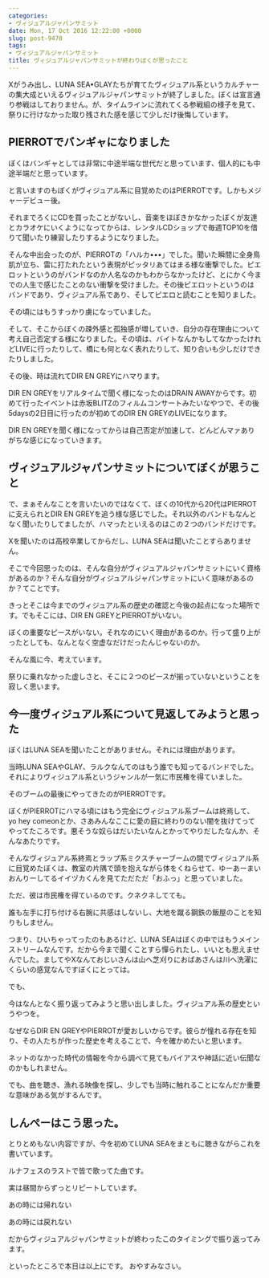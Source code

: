 ```yaml
---
categories:
- ヴィジュアルジャパンサミット
date: Mon, 17 Oct 2016 12:22:00 +0000
slug: post-9470
tags:
- ヴィジュアルジャパンサミット
title: ヴィジュアルジャパンサミットが終わりぼくが思ったこと
---
```


Xがうみ出し、LUNA SEA•GLAYたちが育てたヴィジュアル系というカルチャーの集大成といえるヴィジュアルジャパンサミットが終了しました。ぼくは宣言通り参戦はしておりません。が、タイムラインに流れてくる参戦組の様子を見て、祭りに行けなかった取り残された感を感じて少しだけ後悔しています。



<h2>PIERROTでバンギャになりました</h2>

ぼくはバンギャとしては非常に中途半端な世代だと思っています、個人的にも中途半端だと思っています。

と言いますのもぼくがヴィジュアル系に目覚めたのはPIERROTです。しかもメジャーデビュー後。

それまでろくにCDを買ったことがないし、音楽をほぼきかなかったぼくが友達とカラオケにいくようになってからは、レンタルCDショップで毎週TOP10を借りて聞いたり練習したりするようになりました。

そんな中出会ったのが、PIERROTの「ハルカ•••」でした。聞いた瞬間に全身鳥肌が立ち、雷に打たれたという表現がピッタリあてはまる様な衝撃でした。ピエロットというのがバンドなのか人名なのかもわからなかったけど、とにかく今までの人生で感じたことのない衝撃を受けました。その後ピエロットというのはバンドであり、ヴィジュアル系であり、そしてピエロと読むことを知りました。

その頃にはもうすっかり虜になっていました。

そして、そこからぼくの疎外感と孤独感が増していき、自分の存在理由について考え自己否定する様になりました。その頃は、バイトなんかもしてなかったけれどLIVEに行ったりして、橋にも何となく表れたりして、知り合いも少しだけできたりしました。

その後、時は流れてDIR EN GREYにハマります。

DIR EN GREYをリアルタイムで聞く様になったのはDRAIN AWAYからです。初めて行ったイベントは赤坂BLITZのフィルムコンサートみたいなやつで、その後5daysの2日目に行ったのが初めてのDIR EN GREYのLIVEになります。

DIR EN GREYを聞く様になってからは自己否定が加速して、どんどんマァありがちな感じになっていきます。

<h2>ヴィジュアルジャパンサミットについてぼくが思うこと</h2>

で、まぁそんなことを言いたいのではなくて、ぼくの10代から20代はPIERROTに支えられとDIR EN GREYを追う様な感じでした。それ以外のバンドもなんとなく聞いたりしてましたが、ハマったといえるのはこの２つのバンドだけです。

Xを聞いたのは高校卒業してからだし、LUNA SEAは聞いたことすらありません。

そこで今回思ったのは、そんな自分がヴィジュアルジャパンサミットにいく資格があるのか？そんな自分がヴィジュアルジャパンサミットにいく意味があるのか？てことです。

きっとそこは今までのヴィジュアル系の歴史の確認と今後の起点になった場所です。でもそこには、DIR EN GREYとPIERROTがいない。

ぼくの重要なピースがいない。それなのにいく理由があるのか。行って盛り上がったとしても、なんとなく空虚なだけだったんじゃないのか。

そんな風に今、考えています。

祭りに乗れなかった虚しさと、そこに２つのピースが揃っていないということを寂しく思います。

<h2>今一度ヴィジュアル系について見返してみようと思った</h2>

ぼくはLUNA SEAを聞いたことがありません。それには理由があります。

当時LUNA SEAやGLAY、ラルクなんてのはもう誰でも知ってるバンドでした。それによりヴィジュアル系というジャンルが一気に市民権を得ていました。

そのブームの最後にやってきたのがPIERROTです。

ぼくがPIERROTにハマる頃にはもう完全にヴィジュアル系ブームは終焉して、yo hey comeonとか、さあみんなここに愛の庭に終わりのない闇を抜けてってやってたころです。悪そうな奴らはだいたいなんとかってやりだしたなんか、そんなあたりです。

そんなヴィジュアル系終焉とラップ系ミクスチャーブームの間でヴィジュアル系に目覚めたぼくは、教室の片隅で頭を抱えながら体をくねらせて、ゆーあーまいおんりーしてるイイヅカくんを見てただただ「おふっ」と思っていました。

ただ、彼は市民権を得ているのです。クネクネしてても。

誰も左手に打ち付ける右腕に共感はしないし、大地を蹴る鋼鉄の飯屋のことを知りもしません。

つまり、ひいちゃってったのもあるけど、LUNA SEAはぼくの中ではもうメインストリームなんです。だから今まで聞くことすら憚られたし、いいとも思えませんでした。ましてやXなんておじいさんは山へ芝刈りにおばあさんは川へ洗濯にくらいの感覚なんですぼくにとっては。

でも、

今はなんとなく振り返ってみようと思い出しました。ヴィジュアル系の歴史というやつを。

なぜならDIR EN GREYやPIERROTが愛おしいからです。彼らが憧れる存在を知り、その人たちが作った歴史を考えることで、今を確かめたいと思います。

ネットのなかった時代の情報を今から調べて見てもバイアスや神話に近い伝聞なのかもしれません。

でも、曲を聴き、漁れる映像を探し、少しでも当時に触れることになんだか重要な意味がある気がするんです。

<h2>しんぺーはこう思った。</h2>

とりとめもない内容ですが、今を初めてLUNA SEAをまともに聴きながらこれを書いています。

ルナフェスのラストで皆で歌ってた曲です。

実は昼間からずっとリピートしています。

あの時には帰れない

あの時には戻れない


だからヴィジュアルジャパンサミットが終わったこのタイミングで振り返ってみます。

といったところで本日は以上にです。
おやすみなさい。